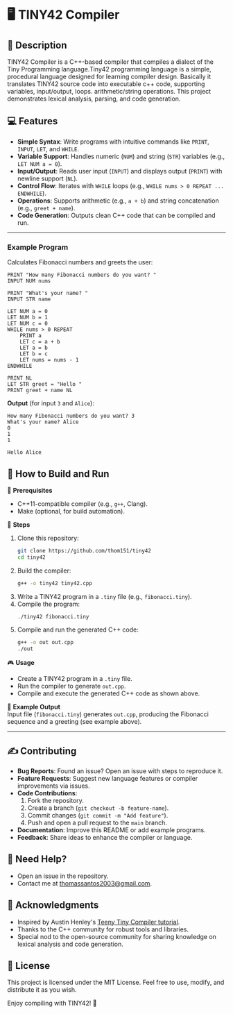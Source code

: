 # 🖥️ TINY42 Compiler

## 📖 **Description**  
TINY42 Compiler is a C++-based compiler that compiles a dialect of the Tiny Programming language.Tiny42 programming language is a simple, procedural language designed for learning compiler design. Basically
it translates TINY42 source code into executable c++ code, supporting variables, input/output, loops. arithmetic/string operations. This project demonstrates lexical analysis, parsing, and code generation.

## 💻 **Features**  
- **Simple Syntax**: Write programs with intuitive commands like `PRINT`, `INPUT`, `LET`, and `WHILE`.  
- **Variable Support**: Handles numeric (`NUM`) and string (`STR`) variables (e.g., `LET NUM a = 0`).  
- **Input/Output**: Reads user input (`INPUT`) and displays output (`PRINT`) with newline support (`NL`).  
- **Control Flow**: Iterates with `WHILE` loops (e.g., `WHILE nums > 0 REPEAT ... ENDWHILE`).  
- **Operations**: Supports arithmetic (e.g., `a + b`) and string concatenation (e.g., `greet + name`).  
- **Code Generation**: Outputs clean C++ code that can be compiled and run.
  
---

### Example Program  
Calculates Fibonacci numbers and greets the user:  
```tiny42
PRINT "How many Fibonacci numbers do you want? "
INPUT NUM nums

PRINT "What's your name? "
INPUT STR name

LET NUM a = 0
LET NUM b = 1
LET NUM c = 0
WHILE nums > 0 REPEAT
    PRINT a
    LET c = a + b
    LET a = b
    LET b = c
    LET nums = nums - 1
ENDWHILE

PRINT NL
LET STR greet = "Hello "
PRINT greet + name NL
```

**Output** (for input `3` and `Alice`):  
```
How many Fibonacci numbers do you want? 3
What's your name? Alice
0
1
1

Hello Alice
```

## 🚀 **How to Build and Run**  

📄 **Prerequisites**  
- C++11-compatible compiler (e.g., `g++`, Clang).  
- Make (optional, for build automation).  

🦵 **Steps**  
1. Clone this repository:  
   ```bash
   git clone https://github.com/thom151/tiny42
   cd tiny42
   ```
2. Build the compiler:  
   ```bash
   g++ -o tiny42 tiny42.cpp
   ```
3. Write a TINY42 program in a `.tiny` file (e.g., `fibonacci.tiny`).  
4. Compile the program:  
   ```bash
   ./tiny42 fibonacci.tiny
   ```
5. Compile and run the generated C++ code:  
   ```bash
   g++ -o out out.cpp
   ./out
   ```

🎮 **Usage**  
- Create a TINY42 program in a `.tiny` file.  
- Run the compiler to generate `out.cpp`.  
- Compile and execute the generated C++ code as shown above.  

🎥 **Example Output**  
Input file (`fibonacci.tiny`) generates `out.cpp`, producing the Fibonacci sequence and a greeting (see example above).

---

## ✍️ **Contributing**  
- **Bug Reports**: Found an issue? Open an issue with steps to reproduce it.  
- **Feature Requests**: Suggest new language features or compiler improvements via issues.  
- **Code Contributions**:  
  1. Fork the repository.  
  2. Create a branch (`git checkout -b feature-name`).  
  3. Commit changes (`git commit -m "Add feature"`).  
  4. Push and open a pull request to the `main` branch.  
- **Documentation**: Improve this README or add example programs.  
- **Feedback**: Share ideas to enhance the compiler or language.  

## 🤝 **Need Help?**  
- Open an issue in the repository.  
- Contact me at [thomassantos2003@gmail.com](mailto:thomassantos2003@gmail.com).  

## 🙏 **Acknowledgments**  
- Inspired by Austin Henley's [Teeny Tiny Compiler tutorial](https://austinhenley.com/blog/teenytinycompiler1.html).  
- Thanks to the C++ community for robust tools and libraries.  
- Special nod to the open-source community for sharing knowledge on lexical analysis and code generation.  

## 📜 **License**  
This project is licensed under the MIT License. Feel free to use, modify, and distribute it as you wish.

Enjoy compiling with TINY42! 🎉
